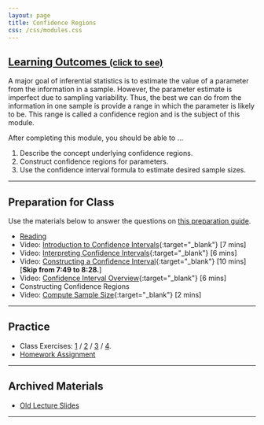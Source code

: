 ```yaml
---
layout: page
title: Confidence Regions
css: /css/modules.css
---
```


<div class="panel-group-ILOs">
  <div class="panel panel-default">
    <div class="panel-heading">
      <h2 class="panel-title">
        <a data-toggle="collapse" href="#ILOs">Learning Outcomes <small>(click to see)</small></a>
      </h2>
    </div>
    <div id="ILOs" class="panel-collapse collapse">
      <div class="panel-body">
A major goal of inferential statistics is to estimate the value of a parameter from the information in a sample.  However, the parameter estimate is imperfect due to sampling variability.  Thus, the best we can do from the information in one sample is provide a range in which the parameter is likely to be.  This range is called a confidence region and is the subject of this module.

<p>After completing this module, you should be able to ...</p>

<ol>
  <li>Describe the concept underlying confidence regions.</li>
  <li>Construct confidence regions for parameters.</li>
  <li>Use the confidence interval formula to estimate desired sample sizes.</li>
</ol>
      </div>
    </div>
  </div>
</div>

----

## Preparation for Class

Use the materials below to answer the questions on [this preparation guide](ConfRegions_Prep).

* [Reading](../book/14_IntroStats.pdf)
* Video: [Introduction to Confidence Intervals](https://www.youtube.com/v/27iSnzss2wM?version=3&autoplay=1){:target="_blank"} [7 mins]
* Video: [Interpreting Confidence Intervals](https://www.youtube.com/v/JYP6gc--sGQ?version=3&autoplay=1){:target="_blank"} [6 mins]
* Video: [Constructing a Confidence Interval](https://www.youtube.com/v/KG921rfbTDw?version=3&autoplay=1){:target="_blank"} [10 mins] [**Skip from 7:49 to 8:28.**]
* Video: [Confidence Interval Overview](https://www.youtube.com/v/FUaXoKdCre4?version=3&autoplay=1){:target="_blank"} [6 mins]
* Constructing Confidence Regions
* Video: [Compute Sample Size](https://www.youtube.com/v/4-5pFrqJz9w?version=3&autoplay=1){:target="_blank"} [2 mins]

----

## Practice

* Class Exercises: [1](ConfRegions_CE1) / [2](ConfRegions_CE2) / [3](ConfRegions_CE3) / [4](ConfRegions_CE4).
* [Homework Assignment](ConfRegions_HW)

----

## Archived Materials

* [Old Lecture Slides](ConfRegions_PPT_old.pptx)

----
